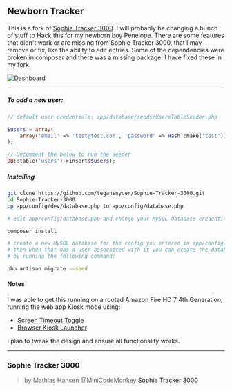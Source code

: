 ## Newborn Tracker

This is a fork of [Sophie Tracker 3000](https://github.com/MiniCodeMonkey/Sophie-Tracker-3000). I will probably be changing a bunch of stuff to Hack this for my newborn boy Penelope. There are some features that didn't work or are missing from Sophie Tracker 3000, that I may remove or fix, like the ability to edit entries. Some of the dependencies were broken in composer and there was a missing package. I have fixed these in my fork.

![Dashboard](http://www.tegdesign.com/Penelope/new_born_tracker.jpg)

------------

##### To add a new user:

```php
// default user credentials: app/database/seeds/UsersTableSeeder.php

$users = array(
	array('email' => 'test@test.com', 'password' => Hash::make('test'))
);

// Uncomment the below to run the seeder
DB::table('users')->insert($users);
```


##### Installing

```sh
git clone https://github.com/tegansnyder/Sophie-Tracker-3000.git
cd Sophie-Tracker-3000
cp app/config/dev/database.php to app/config/database.php

# edit app/config/database.php and change your MySQL database credentials

composer install

# create a new MySQL database for the config you entered in app/config/database.php
# then when that has a user assocaited with it you can create the database schema
# by running the following command:

php artisan migrate --seed
```


#### Notes

I was able to get this running on a rooted Amazon Fire HD 7 4th Generation, running the web app Kiosk mode using: 
- [Screen Timeout Toggle](https://play.google.com/store/apps/details?id=com.chemdroid.screentimeouttoggle) 
- [Browser Kiosk Launcher](https://play.google.com/store/apps/details?id=com.droidhoster.launcher)

I plan to tweak the design and ensure all functionality works.

----------------------



### Sophie Tracker 3000 
> by Mathias Hansen @MiniCodeMonkey
[Sophie Tracker 3000](https://github.com/MiniCodeMonkey/Sophie-Tracker-3000)